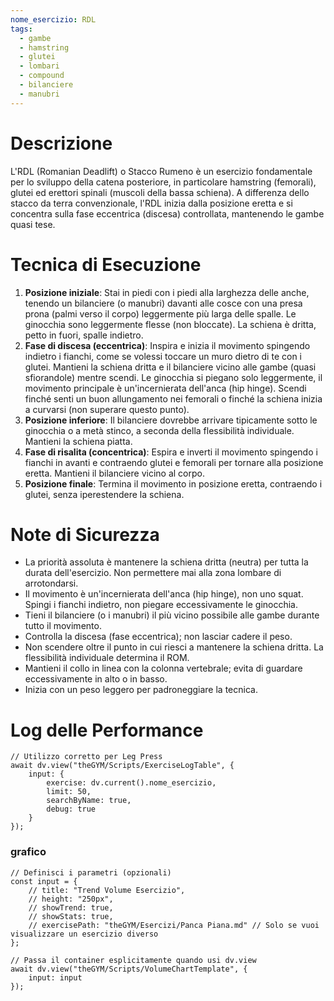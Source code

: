 ```yaml
---
nome_esercizio: RDL
tags:
  - gambe
  - hamstring
  - glutei
  - lombari
  - compound
  - bilanciere
  - manubri
---
```


# Descrizione

L'RDL (Romanian Deadlift) o Stacco Rumeno è un esercizio fondamentale per lo sviluppo della catena posteriore, in particolare hamstring (femorali), glutei ed erettori spinali (muscoli della bassa schiena). A differenza dello stacco da terra convenzionale, l'RDL inizia dalla posizione eretta e si concentra sulla fase eccentrica (discesa) controllata, mantenendo le gambe quasi tese.

# Tecnica di Esecuzione

1.  **Posizione iniziale**: Stai in piedi con i piedi alla larghezza delle anche, tenendo un bilanciere (o manubri) davanti alle cosce con una presa prona (palmi verso il corpo) leggermente più larga delle spalle. Le ginocchia sono leggermente flesse (non bloccate). La schiena è dritta, petto in fuori, spalle indietro.
2.  **Fase di discesa (eccentrica)**: Inspira e inizia il movimento spingendo indietro i fianchi, come se volessi toccare un muro dietro di te con i glutei. Mantieni la schiena dritta e il bilanciere vicino alle gambe (quasi sfiorandole) mentre scendi. Le ginocchia si piegano solo leggermente, il movimento principale è un'incernierata dell'anca (hip hinge). Scendi finché senti un buon allungamento nei femorali o finché la schiena inizia a curvarsi (non superare questo punto).
3.  **Posizione inferiore**: Il bilanciere dovrebbe arrivare tipicamente sotto le ginocchia o a metà stinco, a seconda della flessibilità individuale. Mantieni la schiena piatta.
4.  **Fase di risalita (concentrica)**: Espira e inverti il movimento spingendo i fianchi in avanti e contraendo glutei e femorali per tornare alla posizione eretta. Mantieni il bilanciere vicino al corpo.
5.  **Posizione finale**: Termina il movimento in posizione eretta, contraendo i glutei, senza iperestendere la schiena.

# Note di Sicurezza

- La priorità assoluta è mantenere la schiena dritta (neutra) per tutta la durata dell'esercizio. Non permettere mai alla zona lombare di arrotondarsi.
- Il movimento è un'incernierata dell'anca (hip hinge), non uno squat. Spingi i fianchi indietro, non piegare eccessivamente le ginocchia.
- Tieni il bilanciere (o i manubri) il più vicino possibile alle gambe durante tutto il movimento.
- Controlla la discesa (fase eccentrica); non lasciar cadere il peso.
- Non scendere oltre il punto in cui riesci a mantenere la schiena dritta. La flessibilità individuale determina il ROM.
- Mantieni il collo in linea con la colonna vertebrale; evita di guardare eccessivamente in alto o in basso.
- Inizia con un peso leggero per padroneggiare la tecnica.

# Log delle Performance

```dataviewjs
// Utilizzo corretto per Leg Press
await dv.view("theGYM/Scripts/ExerciseLogTable", {
    input: {
        exercise: dv.current().nome_esercizio,
        limit: 50,
        searchByName: true,
        debug: true
    }
});
```

### grafico

```dataviewjs
// Definisci i parametri (opzionali)
const input = {
    // title: "Trend Volume Esercizio",
    // height: "250px",
    // showTrend: true,
    // showStats: true,
    // exercisePath: "theGYM/Esercizi/Panca Piana.md" // Solo se vuoi visualizzare un esercizio diverso
};

// Passa il container esplicitamente quando usi dv.view
await dv.view("theGYM/Scripts/VolumeChartTemplate", {
    input: input
});
```
